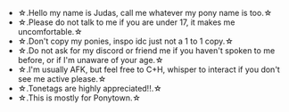 - ☆.Hello my name is Judas, call me whatever my pony name is too.☆
- ☆.Please do not talk to me if you are under 17, it makes me uncomfortable.☆
- ☆.Don't copy my ponies, inspo idc just not a 1 to 1 copy.☆
- ☆.Do not ask for my discord or friend me if you haven't spoken to me before, or if I'm unaware of your age.☆
- ☆.I'm usually AFK, but feel free to C+H, whisper to interact if you don't see me active please.☆
- ☆.Tonetags are highly appreciated!!.☆
- ☆.This is mostly for Ponytown.☆
<!---- 
MisterAbyss/MisterAbyss is a ✨ special ✨ repository because its `README.md` (this file) appears on your GitHub profile.
You can click the Preview link to take a look at your changes.
--->
